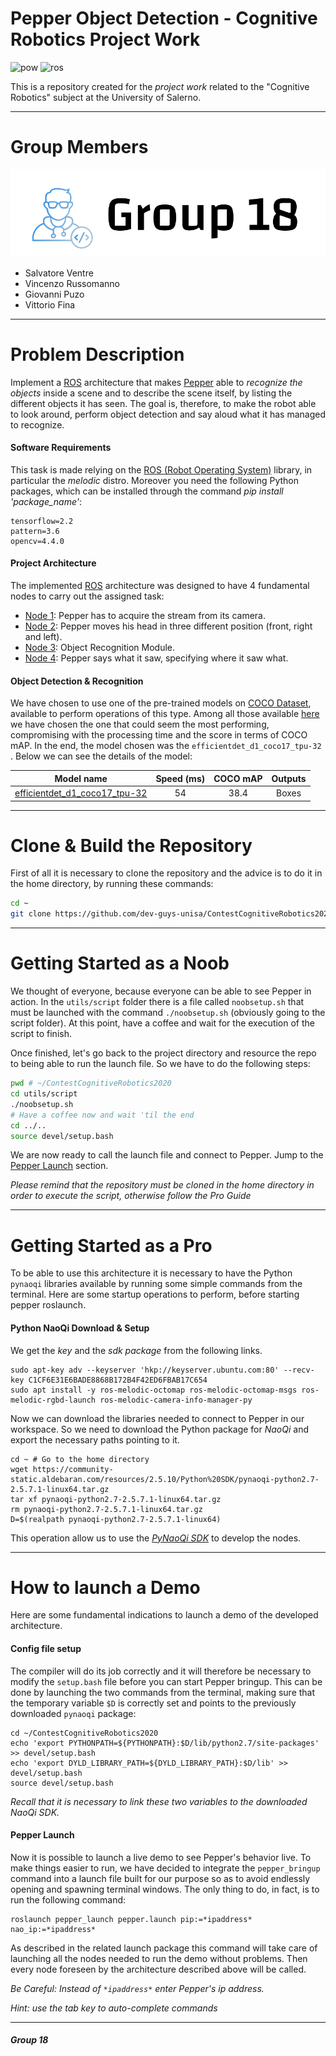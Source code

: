 # Pepper Object Detection - Cognitive Robotics Project Work
![pow](https://img.shields.io/badge/Powered%20By-dev--guys--unisa-blue)
![ros](https://img.shields.io/badge/ROS%20Version-melodic-orange)

This is a repository created for the *project work* related to the "Cognitive Robotics" subject at the University of Salerno.
___
# Group Members

![Alt text](https://github.com/dev-guys-unisa/ContestCognitiveRobotics2020/blob/main/utils/Logo.png?raw=true "Optional title")

* Salvatore Ventre
* Vincenzo Russomanno
* Giovanni Puzo
* Vittorio Fina
___
# Problem Description
Implement a [ROS](https://wiki.ros.org) architecture that makes [Pepper](http://doc.aldebaran.com/2-5/home_pepper.html) able to *recognize the objects* inside a scene and to describe the scene itself, by listing the different objects it has seen. The goal is, therefore, to make the robot able to look around, perform object detection and say aloud what it has managed to recognize.

#### Software Requirements
This task is made relying on the [ROS (Robot Operating System)](https://wiki.ros.org) library, in particular the *melodic* distro. Moreover you need the following Python packages, which can be installed through the command *pip install 'package_name'*:
```
tensorflow=2.2
pattern=3.6
opencv=4.4.0
```

#### Project Architecture
The implemented [ROS](https://wiki.ros.org) architecture was designed to have 4 fundamental nodes to carry out the assigned task:
* [Node 1](https://github.com/dev-guys-unisa/ContestCognitiveRobotics2020/tree/main/src/camera_acquisition): Pepper has to acquire the stream from its camera.
* [Node 2](https://github.com/dev-guys-unisa/ContestCognitiveRobotics2020/tree/main/src/head_movement): Pepper moves his head in three different position (front, right and left).
* [Node 3](https://github.com/dev-guys-unisa/ContestCognitiveRobotics2020/tree/main/src/pepper_detector): Object Recognition Module.
* [Node 4](https://github.com/dev-guys-unisa/ContestCognitiveRobotics2020/tree/main/src/animated_say): Pepper says what it saw, specifying where it saw what.

#### Object Detection & Recognition
We have chosen to use one of the pre-trained models on [COCO Dataset](https://cocodataset.org/#home), available to perform operations of this type. Among all those available [here](https://github.com/tensorflow/models/blob/master/research/object_detection/g3doc/tf2_detection_zoo.md) we have chosen the one that could seem the most performing, compromising with the processing time and the score in terms of COCO mAP.
In the end, the model chosen was the ```efficientdet_d1_coco17_tpu-32``` . Below we can see the details of the model:

Model name | Speed (ms) | COCO mAP | Outputs
---------- | :--------: | :----------: | :-----:
[efficientdet_d1_coco17_tpu-32](http://download.tensorflow.org/models/object_detection/tf2/20200711/efficientdet_d1_coco17_tpu-32.tar.gz) | 54 | 38.4 | Boxes
___

# Clone & Build the Repository
First of all it is necessary to clone the repository and the advice is to do it in the home directory, by running these commands:
```bash
cd ~
git clone https://github.com/dev-guys-unisa/ContestCognitiveRobotics2020
```
___
# Getting Started as a Noob
We thought of everyone, because everyone can be able to see Pepper in action. In the ```utils/script``` folder there is a file called ```noobsetup.sh``` that must be launched with the command ```./noobsetup.sh``` (obviously going to the script folder). At this point, have a coffee and wait for the execution of the script to finish.

Once finished, let's go back to the project directory and resource the repo to being able to run the launch file. So we have to do the following steps:

```bash
pwd # ~/ContestCognitiveRobotics2020
cd utils/script
./noobsetup.sh
# Have a coffee now and wait 'til the end
cd ../..
source devel/setup.bash
``` 

We are now ready to call the launch file and connect to Pepper. Jump to the [Pepper Launch](https://github.com/dev-guys-unisa/ContestCognitiveRobotics2020#pepper-launch) section.

*Please remind that the repository must be cloned in the home directory in order to execute the script, otherwise follow the Pro Guide*
___
# Getting Started as a Pro
To be able to use this architecture it is necessary to have the Python ```pynaoqi``` libraries available by running some simple commands from the terminal. Here are some startup operations to perform, before starting pepper roslaunch.

#### Python NaoQi Download & Setup
We get the *key* and the *sdk package* from the following links.
```shell
sudo apt-key adv --keyserver 'hkp://keyserver.ubuntu.com:80' --recv-key C1CF6E31E6BADE8868B172B4F42ED6FBAB17C654
sudo apt install -y ros-melodic-octomap ros-melodic-octomap-msgs ros-melodic-rgbd-launch ros-melodic-camera-info-manager-py
```
Now we can download the libraries needed to connect to Pepper in our workspace. So we need to download the Python package for *NaoQi* and export the necessary paths pointing to it.
```shell
cd ~ # Go to the home directory
wget https://community-static.aldebaran.com/resources/2.5.10/Python%20SDK/pynaoqi-python2.7-2.5.7.1-linux64.tar.gz
tar xf pynaoqi-python2.7-2.5.7.1-linux64.tar.gz
rm pynaoqi-python2.7-2.5.7.1-linux64.tar.gz
D=$(realpath pynaoqi-python2.7-2.5.7.1-linux64)
```
This operation allow us to use the [*PyNaoQi SDK*](http://doc.aldebaran.com/2-5/dev/python/index.html) to develop the nodes.
___
# How to launch a Demo
Here are some fundamental indications to launch a demo of the developed architecture.

#### Config file setup
The compiler will do its job correctly and it will therefore be necessary to modify the ```setup.bash``` file before you can start Pepper bringup. This can be done by launching the two commands from the terminal, making sure that the temporary variable ```$D``` is correctly set and points to the previously downloaded ```pynaoqi``` package:
```shell
cd ~/ContestCognitiveRobotics2020
echo 'export PYTHONPATH=${PYTHONPATH}:$D/lib/python2.7/site-packages' >> devel/setup.bash
echo 'export DYLD_LIBRARY_PATH=${DYLD_LIBRARY_PATH}:$D/lib' >> devel/setup.bash
source devel/setup.bash
```
*Recall that it is necessary to link these two variables to the downloaded NaoQi SDK.*

#### Pepper Launch

Now it is possible to launch a live demo to see Pepper's behavior live. To make things easier to run, we have decided to integrate the ```pepper_bringup``` command into a launch file built for our purpose so as to avoid endlessly opening and spawning terminal windows. The only thing to do, in fact, is to run the following command:
```shell
roslaunch pepper_launch pepper.launch pip:=*ipaddress* nao_ip:=*ipaddress*
```
As described in the related launch package this command will take care of launching all the nodes needed to run the demo without problems. Then every node foreseen by the architecture described above will be called.

*Be Careful: Instead of ```*ipaddress*``` enter Pepper's ip address.*

*Hint: use the tab key to auto-complete commands*
___
##### Group 18